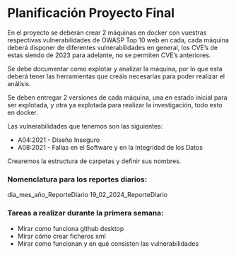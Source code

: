 # ﻿Planificación Proyecto Final


En el proyecto se deberán crear 2 máquinas en docker con vuestras respectivas vulnerabilidades de OWASP Top 10 web en cada, cada máquina deberá disponer de diferentes vulnerabilidades en general, los CVE’s de estas siendo de 2023 para adelante, no se permiten CVE’s anteriores.


Se debe documentar como explotar y analizar la máquina, por lo que esta deberá tener las herramientas que creáis necesarias para poder realizar el análisis.


Se deben entregar 2 versiones de cada máquina, una en estado inicial para ser explotada, y otra ya explotada para realizar la investigación, todo esto en docker.

Las vulnerabilidades que tenemos son las siguientes: 
* A04:2021 - Diseño Inseguro
* A08:2021 - Fallas en el Software y en la Integridad de los Datos

Crearemos la estructura de carpetas y definir sus nombres.

### Nomenclatura para los reportes diarios: 
dia_mes_año_ReporteDiario
19_02_2024_ReporteDiario

### Tareas a realizar durante la primera semana:


* Mirar como funciona github desktop
* Mirar cómo crear ficheros xml
* Mirar como funcionan y en qué consisten las vulnerabilidades
